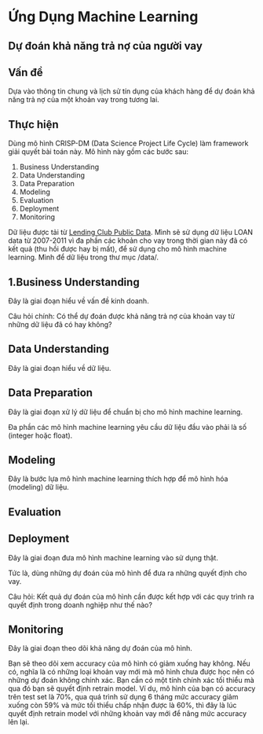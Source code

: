 # Ứng Dụng Machine Learning
## Dự đoán khả năng trả nợ của người vay

## Vấn đề
Dựa vào thông tin chung và lịch sử tín dụng của khách hàng để dự đoán khả năng trả nợ của một khoản vay trong tương lai.

## Thực hiện
Dùng mô hình CRISP-DM (Data Science Project Life Cycle) làm framework giải quyết bài toán này. Mô hình này gồm các bước sau:
1. Business Understanding
2. Data Understanding
3. Data Preparation
4. Modeling
5. Evaluation
6. Deployment
7. Monitoring

Dữ liệu được tải từ [Lending Club Public Data](https://www.lendingclub.com/info/download-data.action). Mình sẽ sử dụng dữ liệu LOAN data từ 2007-2011 vì đa phần các khoản cho vay trong thời gian này đã có kết quả (thu hồi được hay bị mất), để sử dụng cho mô hình machine learning. Mình để dữ liệu trong thư mục /data/.

## 1.Business Understanding
Đây là giai đoạn hiểu về vấn đề kinh doanh.

Câu hỏi chính: Có thể dự đoán được khả năng trả nợ của khoản vay từ những dữ liệu đã có hay không?

## Data Understanding
Đây là giai đoạn hiểu về dữ liệu.

## Data Preparation
Đây là giai đoạn xử lý dữ liệu để chuẩn bị cho mô hình machine learning.

Đa phần các mô hình machine learning yêu cầu dữ liệu đầu vào phải là số (integer hoặc float).

## Modeling
Đây là bước lựa mô hình machine learning thích hợp để mô hình hóa (modeling) dữ liệu.

## Evaluation

## Deployment
Đây là giai đoạn đưa mô hình machine learning vào sử dụng thật. 

Tức là, dùng những dự đoán của mô hình để đưa ra những quyết định cho vay.

Câu hỏi:
Kết quả dự đoán của mô hình cần được kết hợp với các quy trình ra quyết định trong doanh nghiệp như thế nào?

## Monitoring
Đây là giai đoạn theo dõi khả năng dự đoán của mô hình.

Bạn sẽ theo dõi xem accuracy của mô hình có giảm xuống hay không. Nếu có, nghĩa là có những loại khoản vay mới mà mô hình chưa được học nên có những dự đoán không chính xác. Bạn cần có một tính chính xác tối thiểu mà qua đó bạn sẽ quyết định retrain model. 
Ví dụ, mô hình của bạn có accuracy trên test set là 70%, qua quá trình sử dụng 6 tháng mức accuracy giảm xuống còn 59% và mức tối thiểu chấp nhận được là 60%, thì đây là lúc quyết định retrain model với những khoản vay mới để nâng mức accuracy lên lại.

